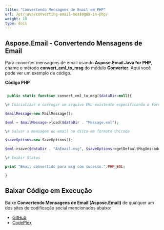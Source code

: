 ```yaml
---
title: "Convertendo Mensagens de Email em PHP"
url: /pt/java/converting-email-messages-in-php/
weight: 10
type: docs
---
```


## **Aspose.Email - Convertendo Mensagens de Email**
Para converter mensagens de email usando **Aspose.Email Java for PHP**, chame o método **convert_eml_to_msg** do módulo **Converter**. Aqui você pode ver um exemplo de código.

**Código PHP**

``` php

 public static function convert_eml_to_msg($dataDir=null){

\# Inicializar e carregar um arquivo EML existente especificando o formato da mensagem

$mailMessage=new MailMessage();

$eml = $mailMessage->load($dataDir . "Message.eml");

\# Salvar a mensagem de email no disco em formato Unicode

$saveOptions=new SaveOptions();

$eml->save($dataDir . "AnEmail.msg", $saveOptions->getDefaultMsgUnicode());

\# Exibir Status

print "Email convertido para msg com sucesso.".PHP_EOL;

}

```
## **Baixar Código em Execução**
Baixe **Convertendo Mensagens de Email (Aspose.Email)** de qualquer um dos sites de codificação social mencionados abaixo:

- [GitHub](https://github.com/aspose-email/Aspose.Email-for-Java/blob/master/Plugins/Aspose_Email_Java_for_PHP/src/aspose/email/ProgrammingEmail/Converter.php)
- [CodePlex](https://archive.codeplex.com/?p=asposeemailjavaphp#src/aspose/email/ProgrammingEmail/Converter.php)